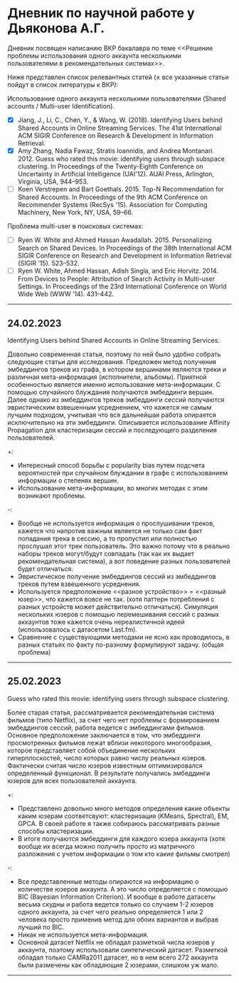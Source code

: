 # Дневник по научной работе у Дьяконова А.Г. 

Дневник посвящен написанию ВКР бакалавра по теме <<Решение проблемы использования одного аккаунта несколькими пользователями в рекомендательных системах>>.



Ниже представлен список релевантных статей ($\pm$ все указанные статьи пойдут в список литературы к ВКР):

Использование одного аккаунта несколькими пользователями (Shared accounts / Multi-user Identification).
- [x] Jiang, J., Li, C., Chen, Y., & Wang, W. (2018). Identifying Users behind Shared Accounts in Online Streaming Services. The 41st International ACM SIGIR Conference on Research & Development in Information Retrieval.
- [x] Amy Zhang, Nadia Fawaz, Stratis Ioannidis, and Andrea Montanari. 2012. Guess who rated this movie: identifying users through subspace clustering. In Proceedings of the Twenty-Eighth Conference on Uncertainty in Artificial Intelligence (UAI'12). AUAI Press, Arlington, Virginia, USA, 944–953.
- [ ] Koen Verstrepen and Bart Goethals. 2015. Top-N Recommendation for Shared Accounts. In Proceedings of the 9th ACM Conference on Recommender Systems (RecSys '15). Association for Computing Machinery, New York, NY, USA, 59–66.

Проблема multi-user в поисковых системах:
- [ ] Ryen W. White and Ahmed Hassan Awadallah. 2015. Personalizing Search on Shared Devices. In Proceedings of the 38th International ACM SIGIR Conference on Research and Development in Information Retrieval (SIGIR ’15). 523–532.
- [ ] Ryen W. White, Ahmed Hassan, Adish Singla, and Eric Horvitz. 2014. From Devices to People: Attribution of Search Activity in Multi-user Settings. In Proceedings of the 23rd International Conference on World Wide Web (WWW ’14). 431–442.

---

## 24.02.2023 

Identifying Users behind Shared Accounts in Online Streaming Services.

Довольно современная статья, поэтому по ней было удобно собрать следующие статьи для исследования. Предложен метод получения эмбеддингов треков из графа, в котором вершинами являются треки и различная мета-информация (исполнители, альбомы). Приятной особенностью является именно использование мета-информации.  С помощью случайного блуждания получаются эмбеддинги вершин. Далее однако из эмбеддингов треков эмбеддинги сессий получаются эвристическим взвешенным усреднением, что кажется не самым лучшим подходом, учитывая что вся дальнейшая работа опирается исключительно на эти эмбеддинги. Описывается использование Affinity Propagation для кластеризации сессий и последующего разделения пользователей. 

+:
  * Интересный способ борьбы с popularity bias путем подсчета вероятностей при случайном блуждании в графе с использованием информации о степенях вершин.
  * Использование мета-информации, во многих методах с этим возникают проблемы.

-: 
  * Вообще не используется информация о прослушивании треков, кажется что напротив важным является не только сам факт попадания трека в сессию, а то пропустил или полностью прослушал этот трек пользователь. Это важно потому что в реально наборы треков могут/будут совпадать (так как их выдает рекомендательная система), а вот поведение разных пользователей будет отличаться.
  * Эвристическое получение эмбеддингов сессий из эмбеддингов треков путем взвешенного усреднения.
  * Используется предположение <<разное устройство>> = <<разный юзер>>, что кажется вовсе не так. (хотя паттерн потребления с разных устройств может действительно отличаться). Симуляция нескольких юзеров с помощью перемешивания сессий с разных аккаунтов тоже кажется очень нереалистичной идеей (использовалось с датасетом Last.fm).
  * Сравнение с существующими методами не ясно как проводилось, в разных статьях по факту по-разному формулируют задачу. (общая проблема)

---

## 25.02.2023

Guess who rated this movie: identifying users through subspace clustering.

Более старая статья, рассматривается рекомендательная система фильмов (типо Netflix), за счет чего нет проблемы с формированием эмбеддингов сессий, работа ведется с эмбеддингами фильмов. Основное предположение заключается в том, что эмбеддинги просмотренных фильмов лежат вблизи некоторого многообразия, которое представляет собой объединение нескольких гиперплоскостей, число которых равно числу реальных юзеров. Фактически считая число юзеров известным оптимизировался определенный функционал. В результате получались эмбеддинги юзеров для всех пользователей аккаунта.

+:
 * Представлено довольно много методов определения какие объекты каким юзерам соответсвуют: кластеризация (KMeans, Spectral), EM, GPCA. В своей работе я также собираюсь рассматривать разные способы кластеризации.
 *  В итоге получаются эмбеддинги для каждого юзера аккаунта (хотя вообще их всегда можно получить просто из матричного разложения с учетом информации о том кто какие фильмы смотрел)


-:
 * Все представленные методы опираются на информацию о количестве юзеров аккаунта. А это число определяется с помощью BIC (Bayesian Information Criterion). И вообще в работе датасеты весьма скудны и работа ведется только со случаем 1-2 юзеров одного аккаунта, за счет чего реально определяется 1 или 2 человека просто применив метод для обоих вариантов и выбрав лучший по BIC.
 * Никак не используется мета-информация.
 * Основной датасет Netflix не обладал разметкой числа юзеров у аккаунта, поэтому использовали синтетический датасет. Разметкой обладал только CAMRa2011 датасет, но в нем всего 272 аккаунта были размечены как обладающие 2 юзерами, слишком уж мало.

--- 
